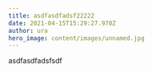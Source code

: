 ```yaml
---
title: asdfasdfadsf22222
date: 2021-04-15T15:29:27.970Z
author: ura
hero_image: content/images/unnamed.jpg
---
```

asdfasdfadsfsdf
